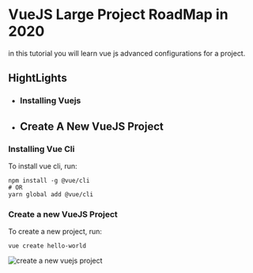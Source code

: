 # VueJS Large Project RoadMap in 2020

in this tutorial you will learn vue js advanced configurations for a project.


## HightLights

- ### Installing Vuejs 

- ## Create A New VueJS Project

### Installing Vue Cli

To install vue cli, run:
```
npm install -g @vue/cli
# OR
yarn global add @vue/cli
```


### Create a new VueJS Project

To create a new project, run:

```
vue create hello-world
```

![create a new vuejs project]("https://raw.githubusercontent.com/ebubekirtabak/vuejs-large-project-road-map-in-2020/master/images/select_features.png")


